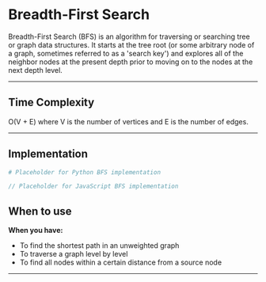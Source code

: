 # Breadth-First Search

Breadth-First Search (BFS) is an algorithm for traversing or searching tree or graph data structures. It starts at the tree root (or some arbitrary node of a graph, sometimes referred to as a 'search key') and explores all of the neighbor nodes at the present depth prior to moving on to the nodes at the next depth level.

---

## Time Complexity

O(V + E) where V is the number of vertices and E is the number of edges.

---

## Implementation

```python
# Placeholder for Python BFS implementation
```

```javascript
// Placeholder for JavaScript BFS implementation
```

## When to use

**When you have:**
- To find the shortest path in an unweighted graph
- To traverse a graph level by level
- To find all nodes within a certain distance from a source node

---
